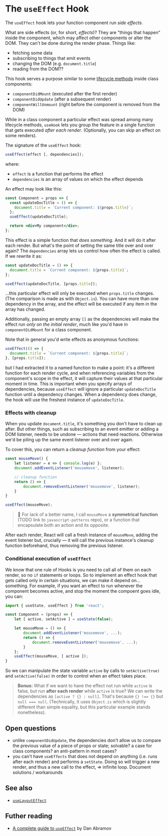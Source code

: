 # The `useEffect` Hook

The `useEffect` hook lets your function component run _side effects_.

What are side effects (or, for short, _effects_)? They are "things that happen" inside the component, which may affect other components or alter the DOM. They can't be done during the render phase. Things like:

- fetching some data
- subscribing to things that emit events
- changing the DOM (e.g. `document.title`)
- reading from the DOM??

This hook serves a purpose similar to some [lifecycle methods](./lifecycle.md) inside class components:

- `componentDidMount` (executed after the first render)
- `componentDidUpdate` (after a subsequent render)
- `componentWillUnmount` (right before the component is removed from the DOM)

While in a class component a particular effect was spread among many lifecycle methods, `useHook` lets you group the feature in a single function that gets executed _after each render_. (Optionally, you can skip an effect on some renders).

The signature of the `useEffect` hook:

```js
useEffect(effect [, dependencies]);
```

where:

- `effect` is a function that performs the effect
- `dependencies` is an array of values on which the effect depends

An effect may look like this:

```jsx
const Component = props => {
  const updateDocTitle = () => {
    document.title = `Current component: ${props.title}`;
  };
  useEffect(updateDocTitle);

  return <div>My component</div>;
};
```

This effect is a simple function that _does something_. And it will do it after each render. But what's the point of setting the same title over and over again? The `dependencies` array lets us control how often the effect is called. If we rewrite it as:

```js
const updateDocTitle = () => {
  document.title = `Current component: ${props.title}`;
};

useEffect(updateDocTitle, [props.title]);
```

...this particular effect will only be executed when `props.title` changes. (The comparison is made as with `Object.is`). You can have more than one dependency in the array, and the effect will be executed if any item in the array has changed.

Additionally, passing an empty array `[]` as the dependencies will make the effect run _only on the initial render_, much like you'd have in `componentDidMount` for a class component.

Note that in general you'd write effects as anonymous functions:

```js
useEffect(() => {
  document.title = `Current component: ${props.title}`;
}, [props.title]);
```

but I had extracted it to a named function to make a point: it's a different function for each render cycle, and when referencing variables from the component's scope in the effect, it will capture their values at that particular moment in time. This is important when you specify arrays of dependencies, because `useEffect` will ignore a particular `updateDocTitle` function until a dependency changes. When a dependency does change, the hook will use the freshest instance of `updateDocTitle`.

### Effects with cleanup

When you update `document.title`, it's something you don't have to clean up after. But other things, such as subscribing to an event emitter or adding a DOM listener, needs to be undone — actions that need reactions. Otherwise we'd be piling up the same event listener over and over again.

To cover this, you can return a _cleanup function_ from your effect:

```js
const mouseMove() {
	let listener = e => { console.log(e) };
	document.addEventListener('mousemove', listener);

	// cleanup function
	return () => {
		document.removeEventListener('mousemove', listener);
	}
}

useEffect(mouseMove);
```

> 📖 For lack of a better name, I call `mouseMove` a **symmetrical function** (TODO link to `javascript-patterns` repo), or a function that encapsulate both an action and its opposite.

After each render, React will call a fresh instance of `mouseMove`, adding the event listener but, crucially — it will call the previous instance's cleanup function beforehand, thus removing the previous listener.

### Conditional execution of `useEffect`

We know that one rule of Hooks is you need to call all of them on each render, so no `if` statements or loops. So to implement an effect hook that gets called only in certain situations, we can make it depend on... something. For example, if you want an effect to run whenever the component becomes active, and stop the moment the compoent goes idle, you can:

```js
import { useState, useEffect } from 'react';

const Component = (props) => {
	let [ active, setActive ] = useState(false);

	let mouseMove = () => {
		document.addEventListener('mousemove', ...);
		return () => {
			document.removeEventListener('mousemove', ...);
		}
	};
	useEffect(mouseMove, [ active ]);
}
```

So we can manipulate the state variable `active` by calls to `setActive(true)` and `setActive(false)` in order to control when an effect takes place.

> **Bonus:** What if we want to have the effect not run while `active` is false, but run **after each render** while `active` is true?
> We can write the dependencies as `[active ? {} : null]`. That's because `{} !== {}` but `null === null`. (Technically, it uses `Object.is` which is slightly different than simple equality, but this particular example stands nonetheless).

## Open questions

- unlike `componentDidUpdate`, the dependencies don't allow us to compare the previous value of a piece of props or state; solvable? a case for class components? an anti-pattern in most cases?
- you can't have `useEffects` that does not depend on anything (i.e. runs after each render) and performs a `setState`. Doing so will trigger a new render, and thus a new call to the effect, => infinite loop. Document solutions / workarounds

## See also

- [`useLayoutEffect`](./use-layout-effect.md)

## Futher reading

- [A complete guide to `useEffect`](https://overreacted.io/a-complete-guide-to-useeffect/) by Dan Abramov
